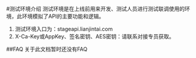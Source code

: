 #测试环境介绍
测试环境是在上线前用来开发、测试人员进行测试联调使用的环境，此环境模拟了API的主要功能和逻辑。
1. 测试环境入口为：stageapi.lianjintai.com
2. X-Ca-Key或AppKey、签名密钥、AES密钥：请联系对接专员获取。

##FAQ
关于此文档暂时还没有FAQ